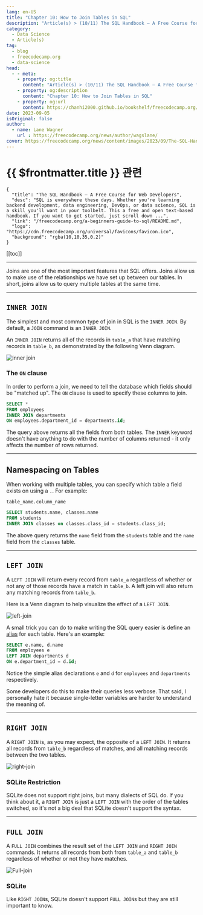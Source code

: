 ```yaml
---
lang: en-US
title: "Chapter 10: How to Join Tables in SQL"
description: "Article(s) > (10/11) The SQL Handbook – A Free Course for Web Developers"
category:
  - Data Science
  - Article(s)
tag:
  - blog
  - freecodecamp.org
  - data-science
head:
  - - meta:
    - property: og:title
      content: "Article(s) > (10/11) The SQL Handbook – A Free Course for Web Developers"
    - property: og:description
      content: "Chapter 10: How to Join Tables in SQL"
    - property: og:url
      content: https://chanhi2000.github.io/bookshelf/freecodecamp.org/a-beginners-guide-to-sql/chapter-10-how-to-join-tables-in-sql.html
date: 2023-09-05
isOriginal: false
author:
  - name: Lane Wagner
    url : https://freecodecamp.org/news/author/wagslane/
cover: https://freecodecamp.org/news/content/images/2023/09/The-SQL-Handbook-Cover.png
---
```


# {{ $frontmatter.title }} 관련

```component VPCard
{
  "title": "The SQL Handbook – A Free Course for Web Developers",
  "desc": "SQL is everywhere these days. Whether you're learning backend development, data engineering, DevOps, or data science, SQL is a skill you'll want in your toolbelt. This a free and open text-based handbook. If you want to get started, just scroll down ...",
  "link": "/freecodecamp.org/a-beginners-guide-to-sql/README.md",
  "logo": "https://cdn.freecodecamp.org/universal/favicons/favicon.ico",
  "background": "rgba(10,10,35,0.2)"
}
```

[[toc]]

---

<SiteInfo
  name="The SQL Handbook – A Free Course for Web Developers"
  desc="SQL is everywhere these days. Whether you're learning backend development, data engineering, DevOps, or data science, SQL is a skill you'll want in your toolbelt. This a free and open text-based handbook. If you want to get started, just scroll down ..."
  url="https://freecodecamp.org/news/a-beginners-guide-to-sql#heading-chapter-10-how-to-join-tables-in-sql"
  logo="https://cdn.freecodecamp.org/universal/favicons/favicon.ico"
  preview="https://freecodecamp.org/news/content/images/2023/09/The-SQL-Handbook-Cover.png"/>

Joins are one of the most important features that SQL offers. Joins allow us to make use of the relationships we have set up between our tables. In short, joins allow us to query multiple tables at the same time.

---

## `INNER JOIN`

The simplest and most common type of join in SQL is the `INNER JOIN`. By default, a `JOIN` command is an `INNER JOIN`.

An `INNER JOIN` returns all of the records in `table_a` that have matching records in `table_b`, as demonstrated by the following Venn diagram.

![inner join](https://i.imgur.com/wgxAmhA.png)

### The `ON` clause

In order to perform a join, we need to tell the database which fields should be "matched up". The `ON` clause is used to specify these columns to join.

```sql
SELECT *
FROM employees
INNER JOIN departments 
ON employees.department_id = departments.id;
```

The query above returns all the fields from both tables. The `INNER` keyword doesn't have anything to do with the number of columns returned - it only affects the number of rows returned.

---

## Namespacing on Tables

When working with multiple tables, you can specify which table a field exists on using a `.`. For example:

`table_name.column_name`

```sql
SELECT students.name, classes.name
FROM students
INNER JOIN classes on classes.class_id = students.class_id;
```

The above query returns the `name` field from the `students` table and the `name` field from the `classes` table.

---

## `LEFT JOIN`

A `LEFT JOIN` will return every record from `table_a` regardless of whether or not any of those records have a match in `table_b`. A left join will also return any matching records from `table_b`.

Here is a Venn diagram to help visualize the effect of a `LEFT JOIN`.

![left-join](https://i.imgur.com/mNbhWfM.png)

A small trick you can do to make writing the SQL query easier is define an [<FontIcon icon="fa-brands fa-wikipedia-w"/>alias](https://en.wikipedia.org/wiki/Alias_(SQL)) for each table. Here's an example:

```sql
SELECT e.name, d.name
FROM employees e
LEFT JOIN departments d
ON e.department_id = d.id;
```

Notice the simple alias declarations `e` and `d` for `employees` and `departments` respectively.

Some developers do this to make their queries less verbose. That said, I personally hate it because single-letter variables are harder to understand the meaning of.

---

## `RIGHT JOIN`

A `RIGHT JOIN` is, as you may expect, the opposite of a `LEFT JOIN`. It returns all records from `table_b` regardless of matches, and all matching records between the two tables.

![right-join](https://i.imgur.com/LG6Y43j.png)

### SQLite Restriction

SQLite does not support right joins, but many dialects of SQL do. If you think about it, a `RIGHT JOIN` is just a `LEFT JOIN` with the order of the tables switched, so it's not a big deal that SQLite doesn't support the syntax.

---

## `FULL JOIN`

A `FULL JOIN` combines the result set of the `LEFT JOIN` and `RIGHT JOIN` commands. It returns all records from both from `table_a` and `table_b` regardless of whether or not they have matches.

![Full-join](https://i.imgur.com/Kk3k1Ub.png)

### SQLite

Like `RIGHT JOIN`s, SQLite doesn't support `FULL JOIN`s but they are still important to know.
